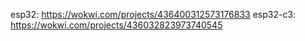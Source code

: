esp32: https://wokwi.com/projects/436400312573176833
esp32-c3: https://wokwi.com/projects/436032823973740545